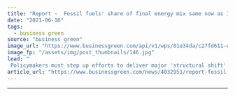 ```yaml
---
title: "Report -  Fossil fuels' share of final energy mix same now as 10 years ago"
date: "2021-06-16"
tags: 
  - business green
source: "business green"
image_url: "https://www.businessgreen.com/api/v1/wps/81e34da/c27fd611-efc4-49d1-ae0b-ccc02082397a/6/iStock-587216754-185x114.jpg"
image_fp: "/assets/img/post_thumbnails/146.jpg"
lead: "
 Policymakers must step up efforts to deliver major 'structural shift' away from fossil fuels across all societal and economic activities, report warns ..."
article_url: "https://www.businessgreen.com/news/4032951/report-fossil-fuels-share-final-energy-mix-ago"
---
```


---
